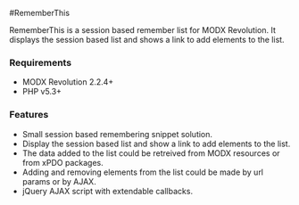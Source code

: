 #RememberThis

RememberThis is a session based remember list for MODX Revolution. It displays the session based list and shows a link to add elements to the list.

### Requirements

* MODX Revolution 2.2.4+
* PHP v5.3+

### Features

* Small session based remembering snippet solution. 
* Display the session based list and show a link to add elements to the list.
* The data added to the list could be retreived from MODX resources or from xPDO packages.
* Adding and removing elements from the list could be made by url params or by AJAX.
* jQuery AJAX script with extendable callbacks.

<!-- Piwik -->
<script type="text/javascript">
  var _paq = _paq || [];
  _paq.push(['trackPageView']);
  _paq.push(['enableLinkTracking']);
  (function() {
    var u="//piwik.partout.info/";
    _paq.push(['setTrackerUrl', u+'piwik.php']);
    _paq.push(['setSiteId', 19]);
    var d=document, g=d.createElement('script'), s=d.getElementsByTagName('script')[0];
    g.type='text/javascript'; g.async=true; g.defer=true; g.src=u+'piwik.js'; s.parentNode.insertBefore(g,s);
  })();
</script>
<noscript><p><img src="//piwik.partout.info/piwik.php?idsite=19" style="border:0;" alt="" /></p></noscript>
<!-- End Piwik Code -->
